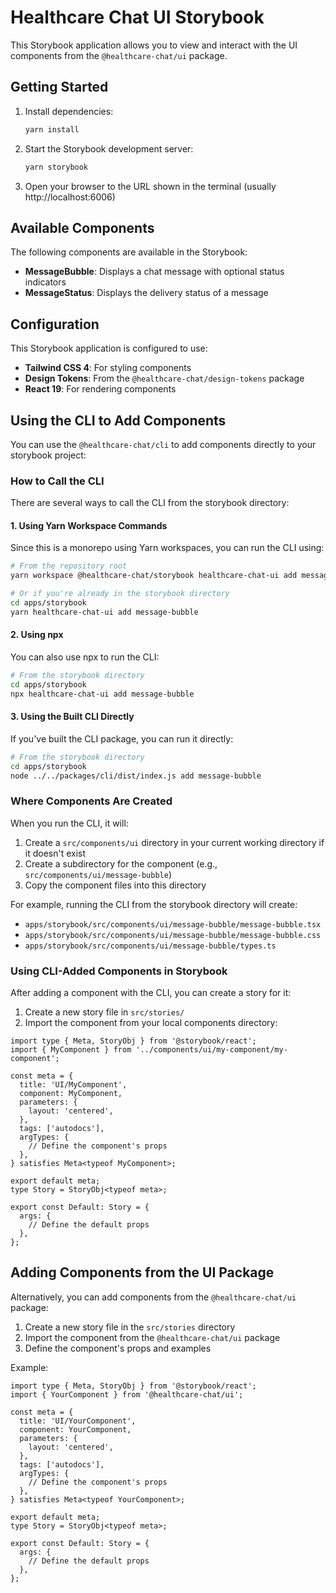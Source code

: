 # Healthcare Chat UI Storybook

This Storybook application allows you to view and interact with the UI components from the `@healthcare-chat/ui` package.

## Getting Started

1. Install dependencies:
   ```bash
   yarn install
   ```

2. Start the Storybook development server:
   ```bash
   yarn storybook
   ```

3. Open your browser to the URL shown in the terminal (usually http://localhost:6006)

## Available Components

The following components are available in the Storybook:

- **MessageBubble**: Displays a chat message with optional status indicators
- **MessageStatus**: Displays the delivery status of a message

## Configuration

This Storybook application is configured to use:

- **Tailwind CSS 4**: For styling components
- **Design Tokens**: From the `@healthcare-chat/design-tokens` package
- **React 19**: For rendering components

## Using the CLI to Add Components

You can use the `@healthcare-chat/cli` to add components directly to your storybook project:

### How to Call the CLI

There are several ways to call the CLI from the storybook directory:

#### 1. Using Yarn Workspace Commands

Since this is a monorepo using Yarn workspaces, you can run the CLI using:

```bash
# From the repository root
yarn workspace @healthcare-chat/storybook healthcare-chat-ui add message-bubble

# Or if you're already in the storybook directory
cd apps/storybook
yarn healthcare-chat-ui add message-bubble
```

#### 2. Using npx

You can also use npx to run the CLI:

```bash
# From the storybook directory
cd apps/storybook
npx healthcare-chat-ui add message-bubble
```

#### 3. Using the Built CLI Directly

If you've built the CLI package, you can run it directly:

```bash
# From the storybook directory
cd apps/storybook
node ../../packages/cli/dist/index.js add message-bubble
```

### Where Components Are Created

When you run the CLI, it will:

1. Create a `src/components/ui` directory in your current working directory if it doesn't exist
2. Create a subdirectory for the component (e.g., `src/components/ui/message-bubble`)
3. Copy the component files into this directory

For example, running the CLI from the storybook directory will create:
- `apps/storybook/src/components/ui/message-bubble/message-bubble.tsx`
- `apps/storybook/src/components/ui/message-bubble/message-bubble.css`
- `apps/storybook/src/components/ui/message-bubble/types.ts`

### Using CLI-Added Components in Storybook

After adding a component with the CLI, you can create a story for it:

1. Create a new story file in `src/stories/`
2. Import the component from your local components directory:

```tsx
import type { Meta, StoryObj } from '@storybook/react';
import { MyComponent } from '../components/ui/my-component/my-component';

const meta = {
  title: 'UI/MyComponent',
  component: MyComponent,
  parameters: {
    layout: 'centered',
  },
  tags: ['autodocs'],
  argTypes: {
    // Define the component's props
  },
} satisfies Meta<typeof MyComponent>;

export default meta;
type Story = StoryObj<typeof meta>;

export const Default: Story = {
  args: {
    // Define the default props
  },
};
```

## Adding Components from the UI Package

Alternatively, you can add components from the `@healthcare-chat/ui` package:

1. Create a new story file in the `src/stories` directory
2. Import the component from the `@healthcare-chat/ui` package
3. Define the component's props and examples

Example:

```tsx
import type { Meta, StoryObj } from '@storybook/react';
import { YourComponent } from '@healthcare-chat/ui';

const meta = {
  title: 'UI/YourComponent',
  component: YourComponent,
  parameters: {
    layout: 'centered',
  },
  tags: ['autodocs'],
  argTypes: {
    // Define the component's props
  },
} satisfies Meta<typeof YourComponent>;

export default meta;
type Story = StoryObj<typeof meta>;

export const Default: Story = {
  args: {
    // Define the default props
  },
};
```
